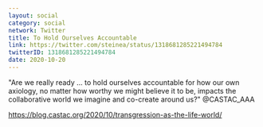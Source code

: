 ```yaml
---
layout: social
category: social
network: Twitter
title: To Hold Ourselves Accountable
link: https://twitter.com/steinea/status/1318681285221494784
twitterID: 1318681285221494784
date: 2020-10-20
---
```


"Are we really ready ... to hold ourselves accountable for how our own axiology, no matter how worthy we might believe it to be, impacts the collaborative world we imagine and co-create around us?" @CASTAC_AAA

<https://blog.castac.org/2020/10/transgression-as-the-life-world/>
